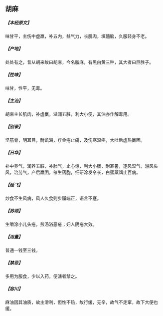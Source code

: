 ## 胡麻

##### 【本经原文】
味甘平，主伤中虚羸，补五内，益气力，长肌肉，填髓脑，久服轻身不老。
##### 【产地】
处处有之，昔从胡来故曰胡麻，今名脂麻，有黑白黄三种，其大者曰巨胜子。
##### 【性味】
味甘，性平，无毒。
##### 【主治】
胡麻主长肌肉，补虚羸，滋润五脏，利大小便，其油亦作解毒用。
##### 【别录】
坚筋骨，明耳目，耐饥渴，疗金疮止痛，及伤寒温疟，大吐后虚热羸困。
##### 【日华】
补中养气，润养五脏，补肺气，止心惊，利大小肠，耐寒暑，逐风湿气，游风头风，治劳气，产后羸困，催生落胞，细研涂发令长，白蜜蒸饵止百病。
##### 【廷飞】
炒食不生风病，风人久食则步履端正，语言不蹇。
##### 【苏颂】
生嚼涂小儿头疮，煎汤浴恶疮；妇人阴疮大效。
##### 【用量】
普通一钱至三钱。
##### 【禁忌】
多用为服食，少以入药，便溏者禁之。
##### 【容川】
麻油因其油质，故主滑利，但性不热，故行缓，无辛，故气不走窜，故下大便也缓。